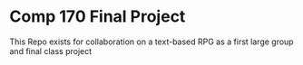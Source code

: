 # Comp 170 Final Project
This Repo exists for collaboration on a text-based RPG as a first large group and final class project
